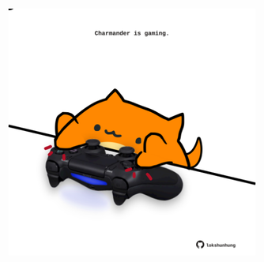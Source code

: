 <!-- built at 28/04/2023, 23:00:43 UTC -->
<p align="center">
  <img width="500" height="500" src="./ReadmeImage.svg">
</p>
